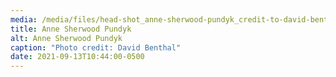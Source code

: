 ```yaml
---
media: /media/files/head-shot_anne-sherwood-pundyk_credit-to-david-benthal.jpg
title: Anne Sherwood Pundyk
alt: Anne Sherwood Pundyk
caption: "Photo credit: David Benthal"
date: 2021-09-13T10:44:00-0500
---
```


